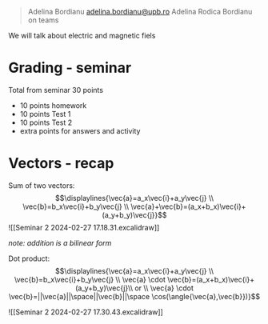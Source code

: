 >  Adelina Bordianu
>  adelina.bordianu@upb.ro
>  Adelina Rodica Bordianu on teams

We will talk about electric and magnetic fiels

# Grading - seminar
Total from seminar 30 points
+ 10 points homework
+ 10 points Test 1
+ 10 points Test 2
+ extra points for answers and activity

# Vectors - recap
Sum of two vectors:
$$\displaylines{\vec{a}=a_x\vec{i}+a_y\vec{j} \\ \vec{b}=b_x\vec{i}+b_y\vec{j} \\ \vec{a}+\vec{b}=(a_x+b_x)\vec{i}+(a_y+b_y)\vec{j}}$$
![[Seminar 2 2024-02-27 17.18.31.excalidraw]]

_note: addition is a bilinear form_

Dot product:
$$\displaylines{\vec{a}=a_x\vec{i}+a_y\vec{j} \\ \vec{b}=b_x\vec{i}+b_y\vec{j} \\ \vec{a} \cdot \vec{b}=(a_x+b_x)\vec{i}+(a_y+b_y)\vec{j}\\ or \\ \vec{a} \cdot \vec{b}=||\vec{a}||\space||\vec{b}||\space \cos(\angle{\vec{a},\vec{b}})}$$

![[Seminar 2 2024-02-27 17.30.43.excalidraw]]